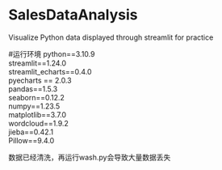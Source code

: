 # SalesDataAnalysis
Visualize Python data displayed through streamlit for practice

#运行环境
python==3.10.9   
streamlit==1.24.0  
streamlit_echarts==0.4.0  
pyecharts == 2.0.3  
pandas==1.5.3  
seaborn==0.12.2  
numpy==1.23.5  
matplotlib==3.7.0  
wordcloud==1.9.2  
jieba==0.42.1  
Pillow==9.4.0  

数据已经清洗，再运行wash.py会导致大量数据丢失
